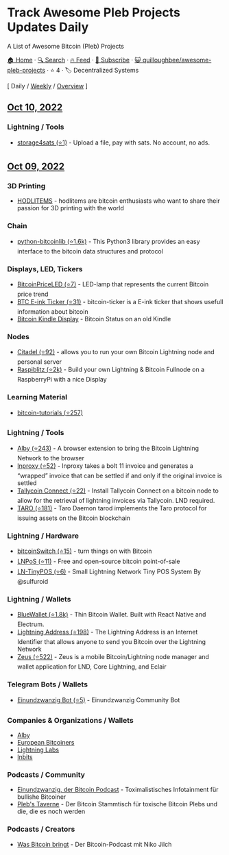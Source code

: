 # Track Awesome Pleb Projects Updates Daily

A List of Awesome Bitcoin (Pleb) Projects

[🏠 Home](/README.md) · [🔍 Search](https://www.trackawesomelist.com/search/) · [🔥 Feed](https://www.trackawesomelist.com/quilloughbee/awesome-pleb-projects/rss.xml) · [📮 Subscribe](https://trackawesomelist.us17.list-manage.com/subscribe?u=d2f0117aa829c83a63ec63c2f&id=36a103854c) · [😺 quilloughbee/awesome-pleb-projects](https://github.com/quilloughbee/awesome-pleb-projects) · ⭐ 4 · 🏷️ Decentralized Systems

[ Daily / [Weekly](/content/quilloughbee/awesome-pleb-projects/week/README.md) / [Overview](/content/quilloughbee/awesome-pleb-projects/readme/README.md) ]

## [Oct 10, 2022](/content/2022/10/10/README.md)

### Lightning / Tools

*   [storage4sats (⭐1)](https://github.com/rottingcleaner/storage4sats) - Upload a file, pay with sats. No account, no ads.

## [Oct 09, 2022](/content/2022/10/09/README.md)

### 3D Printing

*   [HODLITEMS](https://hodlitems.com/) - hodlitems are bitcoin enthusiasts who want to share their passion for 3D printing with the world

### Chain

*   [python-bitcoinlib (⭐1.6k)](https://github.com/petertodd/python-bitcoinlib) - This Python3 library provides an easy interface to the bitcoin data structures and protocol

### Displays, LED, Tickers

*   [BitcoinPriceLED (⭐7)](https://github.com/Egge7/BitcoinPriceLED) - LED-lamp that represents the current Bitcoin price trend
*   [BTC E-ink Ticker (⭐31)](https://github.com/btc-ticker/btc-ticker) - bitcoin-ticker is a E-ink ticker that shows usefull information about bitcoin
*   [Bitcoin Kindle Display](https://d11n.net/kindle-status-display.html) - Bitcoin Status on an old Kindle

### Nodes

*   [Citadel (⭐92)](https://github.com/runcitadel/citadel) - allows you to run your own Bitcoin Lightning node and personal server
*   [Raspiblitz (⭐2k)](https://github.com/rootzoll/raspiblitz) - Build your own Lightning & Bitcoin Fullnode on a RaspberryPi with a nice Display

### Learning Material

*   [bitcoin-tutorials (⭐257)](https://github.com/openoms/bitcoin-tutorials)

### Lightning / Tools

*   [Alby (⭐243)](https://github.com/getAlby/lightning-browser-extension) - A browser extension to bring the Bitcoin Lightning Network to the browser
*   [lnproxy (⭐52)](https://github.com/lnproxy/lnproxy) - lnproxy takes a bolt 11 invoice and generates a “wrapped” invoice that can be settled if and only if the original invoice is settled
*   [Tallycoin Connect (⭐22)](https://github.com/djbooth007/tallycoin_connect) - Install Tallycoin Connect on a bitcoin node to allow for the retrieval of lightning invoices via Tallycoin. LND required.
*   [TARO (⭐181)](https://github.com/lightninglabs/taro) - Taro Daemon tarod implements the Taro protocol for issuing assets on the Bitcoin blockchain

### Lightning / Hardware

*   [bitcoinSwitch (⭐15)](https://github.com/lnbits/bitcoinSwitch) - turn things on with Bitcoin
*   [LNPoS (⭐11)](https://github.com/lnbits/LNPoS) - Free and open-source bitcoin point-of-sale
*   [LN-TinyPOS (⭐6)](https://github.com/ccadic/LN-TinyPOS) - Small Lightning Network Tiny POS System By @sulfuroid

### Lightning / Wallets

*   [BlueWallet (⭐1.8k)](https://github.com/BlueWallet/BlueWallet) - Thin Bitcoin Wallet. Built with React Native and Electrum.
*   [Lightning Address (⭐198)](https://github.com/andrerfneves/lightning-address) - The Lightning Address is an Internet Identifier that allows anyone to send you Bitcoin over the Lightning Network
*   [Zeus (⭐522)](https://github.com/ZeusLN/zeus) - Zeus is a mobile Bitcoin/Lightning node manager and wallet application for LND, Core Lightning, and Eclair

### Telegram Bots / Wallets

*   [Einundzwanzig Bot (⭐5)](https://github.com/Einundzwanzig-Podcast/einundzwanzigbot) - Einundzwanzig Community Bot

### Companies & Organizations / Wallets

*   [Alby](https://github.com/getAlby)
*   [European Bitcoiners](https://github.com/European-Bitcoiners)
*   [Lightning Labs](https://github.com/lightninglabs)
*   [lnbits](https://github.com/lnbits)

### Podcasts / Community

*   [Einundzwanzig, der Bitcoin Podcast](https://einundzwanzig.space/) - Toximalistisches Infotainment für bullishe Bitcoiner
*   [Pleb's Taverne](https://anchor.fm/plebs-taverne) - Der Bitcoin Stammtisch für toxische Bitcoin Plebs und die, die es noch werden

### Podcasts / Creators

*   [Was Bitcoin bringt](https://github.com/quilloughbee/awesome-pleb-projects/blob/main/README.md/wasbitcoinbringt.com/) - Der Bitcoin-Podcast mit Niko Jilch